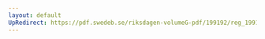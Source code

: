 ```yaml
---
layout: default
UpRedirect: https://pdf.swedeb.se/riksdagen-volumeG-pdf/199192/reg_199192/reg_199192_0081.pdf
---
```

